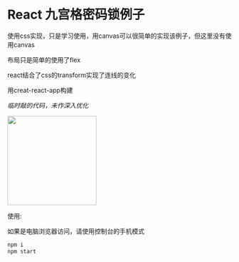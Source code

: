 # React 九宫格密码锁例子
使用css实现，只是学习使用，用canvas可以很简单的实现该例子，但这里没有使用canvas

布局只是简单的使用了flex

react结合了css的transform实现了连线的变化

用creat-react-app构建

*临时敲的代码，未作深入优化*


<img width="200" src="example.gif" />

使用:

如果是电脑浏览器访问，请使用控制台的手机模式

```bash
npm i
npm start
```
